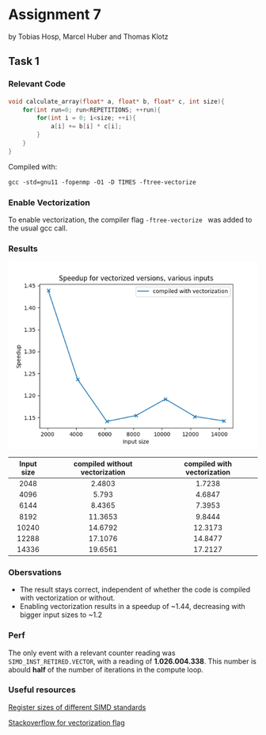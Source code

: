 # Assignment 7
by Tobias Hosp, Marcel Huber and Thomas Klotz

## Task 1

### Relevant Code

```c
void calculate_array(float* a, float* b, float* c, int size){
    for(int run=0; run<REPETITIONS; ++run){
        for(int i = 0; i<size; ++i){
            a[i] += b[i] * c[i];
        }
    }
}
```

Compiled with: 

```makefile
gcc -std=gnu11 -fopenmp -O1 -D TIMES -ftree-vectorize 
```

### Enable Vectorization

To enable vectorization, the compiler flag ```-ftree-vectorize ``` was added to the usual gcc call.

### Results

![speedup_task1](task1/plots/speedup_task1.png)

| Input size | compiled without vectorization | compiled with vectorization |
| :--: | :--: | :--: |
| 2048 | 2.4803 | 1.7238 |
| 4096 | 5.793 | 4.6847 |
| 6144 | 8.4365 | 7.3953 |
| 8192 | 11.3653 | 9.8444 |
| 10240 | 14.6792 | 12.3173 |
| 12288 | 17.1076 | 14.8477 |
| 14336 | 19.6561 | 17.2127 |

### Obersvations

- The result stays correct, independent of whether the code is compiled with vectorization or without.
- Enabling vectorization results in a speedup of ~1.44, decreasing with bigger input sizes to ~1.2

### Perf

The only event with a relevant counter reading was ```SIMD_INST_RETIRED.VECTOR```, with a reading of **1.026.004.338**.
This number is abould **half** of the number of iterations in the compute loop. 

### Useful resources

[Register sizes of different SIMD standards](https://twiki.cern.ch/twiki/bin/view/CMSPublic/WorkBookWritingAutovectorizableCode)

[Stackoverflow for vectorization flag](https://stackoverflow.com/questions/51232100/gcc-auto-vectorization)



